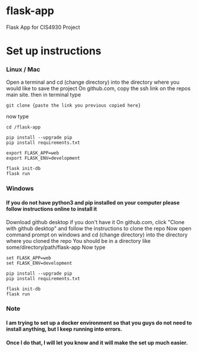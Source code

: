 # flask-app
Flask App for CIS4930 Project



# Set up instructions
### Linux / Mac
Open a terminal and cd (change directory) into the directory where you would like to save the project
On github.com, copy the ssh link on the repos main site. 
then in terminal type
```
git clone {paste the link you previous copied here}
```
now type
```
cd /flask-app

pip install --upgrade pip
pip install requirements.txt

export FLASK_APP=web
export FLASK_ENV=development

flask init-db
flask run
```

### Windows
#### If you do not have python3 and pip installed on your computer please follow instructions online to install it
Download github desktop if you don't have it
On github.com, click "Clone with github desktop" and follow the instructions to clone the repo
Now open command prompt on windows and cd (change directory) into the directory where you cloned the repo
You should be in a directory like some/directory/path/flask-app
Now type
```
set FLASK_APP=web
set FLASK_ENV=development

pip install --upgrade pip 
pip install requirements.txt

flask init-db
flask run
```


### Note
#### I am trying to set up a docker environment so that you guys do not need to install anything, but I keep running into errors.
#### Once I do that, I will let you know and it will make the set up much easier.
